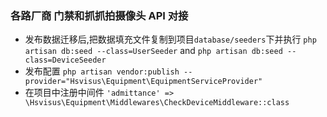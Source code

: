 ### 各路厂商 门禁和抓抓拍摄像头 API 对接
- 发布数据迁移后,把数据填充文件复制到项目`database/seeders`下并执行
  `php artisan db:seed --class=UserSeeder` and
  `php artisan db:seed --class=DeviceSeeder`
- 发布配置 `php artisan vendor:publish --provider="Hsvisus\Equipment\EquipmentServiceProvider"`
- 在项目中注册中间件 `'admittance' => \Hsvisus\Equipment\Middlewares\CheckDeviceMiddleware::class`
